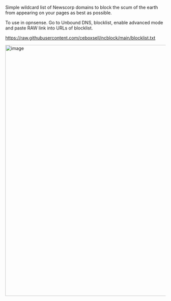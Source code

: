 Simple wildcard list of Newscorp domains to block the scum of the earth from appearing on your pages as best as possible.

To use in opnsense.  Go to Unbound DNS, blocklist, enable advanced mode and paste RAW link into URLs of blocklist.

https://raw.githubusercontent.com/ceboxsell/ncblock/main/blocklist.txt

<img width="790" alt="image" src="https://github.com/ceboxsell/News-Corp-Block-Wildcard-list/assets/10136084/c3b007bd-1df2-45bf-9b95-3930474d57dc">
